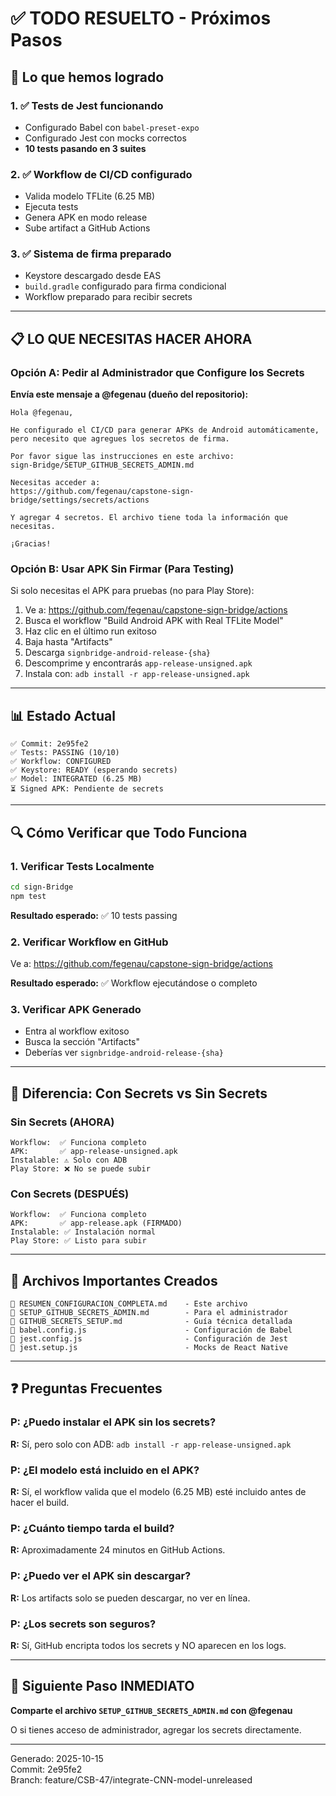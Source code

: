 # ✅ TODO RESUELTO - Próximos Pasos

## 🎉 Lo que hemos logrado

### 1. ✅ Tests de Jest funcionando
- Configurado Babel con `babel-preset-expo`
- Configurado Jest con mocks correctos
- **10 tests pasando en 3 suites**

### 2. ✅ Workflow de CI/CD configurado
- Valida modelo TFLite (6.25 MB)
- Ejecuta tests
- Genera APK en modo release
- Sube artifact a GitHub Actions

### 3. ✅ Sistema de firma preparado
- Keystore descargado desde EAS
- `build.gradle` configurado para firma condicional
- Workflow preparado para recibir secrets

---

## 📋 LO QUE NECESITAS HACER AHORA

### Opción A: Pedir al Administrador que Configure los Secrets

**Envía este mensaje a @fegenau (dueño del repositorio):**

```
Hola @fegenau,

He configurado el CI/CD para generar APKs de Android automáticamente, pero necesito que agregues los secretos de firma.

Por favor sigue las instrucciones en este archivo:
sign-Bridge/SETUP_GITHUB_SECRETS_ADMIN.md

Necesitas acceder a:
https://github.com/fegenau/capstone-sign-bridge/settings/secrets/actions

Y agregar 4 secretos. El archivo tiene toda la información que necesitas.

¡Gracias!
```

### Opción B: Usar APK Sin Firmar (Para Testing)

Si solo necesitas el APK para pruebas (no para Play Store):

1. Ve a: https://github.com/fegenau/capstone-sign-bridge/actions
2. Busca el workflow "Build Android APK with Real TFLite Model"
3. Haz clic en el último run exitoso
4. Baja hasta "Artifacts"
5. Descarga `signbridge-android-release-{sha}`
6. Descomprime y encontrarás `app-release-unsigned.apk`
7. Instala con: `adb install -r app-release-unsigned.apk`

---

## 📊 Estado Actual

```
✅ Commit: 2e95fe2
✅ Tests: PASSING (10/10)
✅ Workflow: CONFIGURED
✅ Keystore: READY (esperando secrets)
✅ Model: INTEGRATED (6.25 MB)
⏳ Signed APK: Pendiente de secrets
```

---

## 🔍 Cómo Verificar que Todo Funciona

### 1. Verificar Tests Localmente
```bash
cd sign-Bridge
npm test
```

**Resultado esperado:** ✅ 10 tests passing

### 2. Verificar Workflow en GitHub
Ve a: https://github.com/fegenau/capstone-sign-bridge/actions

**Resultado esperado:** ✅ Workflow ejecutándose o completo

### 3. Verificar APK Generado
- Entra al workflow exitoso
- Busca la sección "Artifacts"
- Deberías ver `signbridge-android-release-{sha}`

---

## 🎯 Diferencia: Con Secrets vs Sin Secrets

### Sin Secrets (AHORA)
```
Workflow:  ✅ Funciona completo
APK:       ✅ app-release-unsigned.apk
Instalable: ⚠️ Solo con ADB
Play Store: ❌ No se puede subir
```

### Con Secrets (DESPUÉS)
```
Workflow:  ✅ Funciona completo
APK:       ✅ app-release.apk (FIRMADO)
Instalable: ✅ Instalación normal
Play Store: ✅ Listo para subir
```

---

## 📁 Archivos Importantes Creados

```
📄 RESUMEN_CONFIGURACION_COMPLETA.md    - Este archivo
📄 SETUP_GITHUB_SECRETS_ADMIN.md        - Para el administrador
📄 GITHUB_SECRETS_SETUP.md              - Guía técnica detallada
📄 babel.config.js                      - Configuración de Babel
📄 jest.config.js                       - Configuración de Jest
📄 jest.setup.js                        - Mocks de React Native
```

---

## ❓ Preguntas Frecuentes

### P: ¿Puedo instalar el APK sin los secrets?
**R:** Sí, pero solo con ADB: `adb install -r app-release-unsigned.apk`

### P: ¿El modelo está incluido en el APK?
**R:** Sí, el workflow valida que el modelo (6.25 MB) esté incluido antes de hacer el build.

### P: ¿Cuánto tiempo tarda el build?
**R:** Aproximadamente 24 minutos en GitHub Actions.

### P: ¿Puedo ver el APK sin descargar?
**R:** Los artifacts solo se pueden descargar, no ver en línea.

### P: ¿Los secrets son seguros?
**R:** Sí, GitHub encripta todos los secrets y NO aparecen en los logs.

---

## 🚀 Siguiente Paso INMEDIATO

**Comparte el archivo `SETUP_GITHUB_SECRETS_ADMIN.md` con @fegenau**

O si tienes acceso de administrador, agregar los secrets directamente.

---

Generado: 2025-10-15  
Commit: 2e95fe2  
Branch: feature/CSB-47/integrate-CNN-model-unreleased
